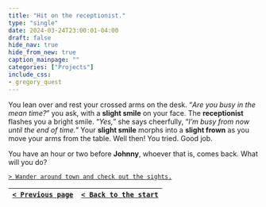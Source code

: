 ```yaml
---
title: "Hit on the receptionist."
type: "single"
date: 2024-03-24T23:00:01-04:00
draft: false
hide_nav: true
hide_from_new: true
caption_mainpage: ""
categories: ["Projects"]
include_css:
- gregory_quest
---
```


You lean over and rest your crossed arms on the desk. “*Are you busy in the mean time?*” you ask, with a **slight smile** on your face. The **receptionist** flashes you a bright smile. “*Yes,*” she says cheerfully, “*I’m busy from now until the end of time.*” Your **slight smile** morphs into a **slight frown** as you move your arms from the table. Well then! You tried. Good job.

You have an hour or two before **Johnny**, whoever that is, comes back. What will you do?

[``> Wander around town and check out the sights.``](../77)

|[``< Previous page``](../76a)|[``< Back to the start``](../)|
|---|---|